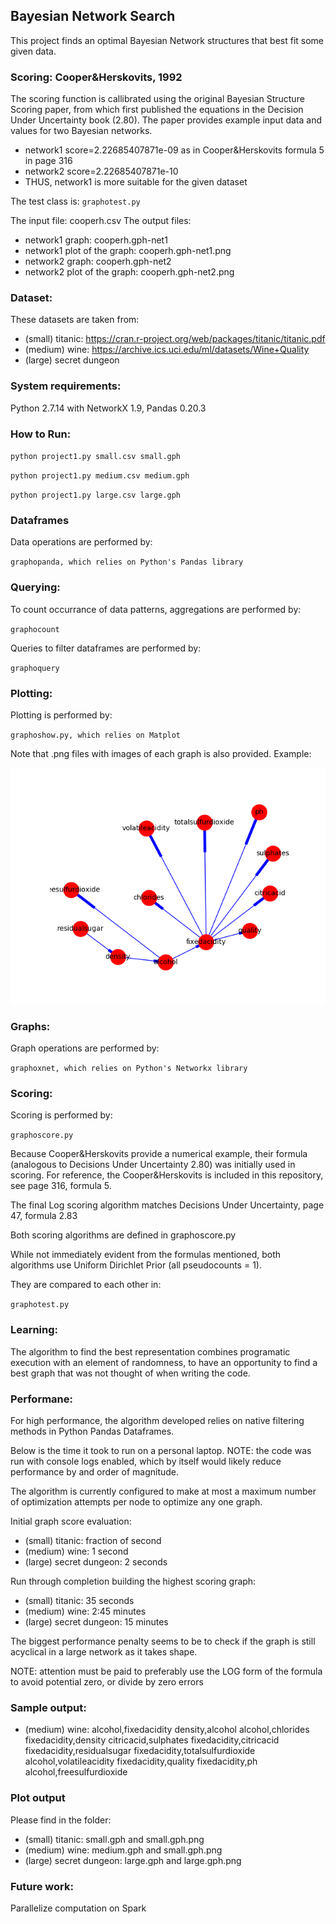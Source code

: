 ## Bayesian Network Search
This project finds an optimal Bayesian Network structures that best fit some given data.

### Scoring: Cooper&Herskovits, 1992
The scoring function is callibrated using the original Bayesian Structure Scoring paper, from which first published the
equations in the Decision Under Uncertainty book (2.80).  The paper provides example input data and values for
two Bayesian networks.

- network1 score=2.22685407871e-09 as in Cooper&Herskovits formula 5 in page 316
- network2 score=2.22685407871e-10
- THUS, network1 is more suitable for the given dataset

The test class is: 
``
graphotest.py
``

The input file: cooperh.csv
The output files:
- network1 graph: cooperh.gph-net1
- network1 plot of the graph: cooperh.gph-net1.png
- network2 graph: cooperh.gph-net2
- network2 plot of the graph: cooperh.gph-net2.png


### Dataset:
These datasets are taken from:
- (small) titanic: https://cran.r-project.org/web/packages/titanic/titanic.pdf
- (medium) wine: https://archive.ics.uci.edu/ml/datasets/Wine+Quality
- (large) secret dungeon


### System requirements:

Python 2.7.14 with NetworkX 1.9, Pandas 0.20.3


### How to Run:
``
python project1.py small.csv small.gph
``

``
python project1.py medium.csv medium.gph
``

``
python project1.py large.csv large.gph
``

### Dataframes
Data operations are performed by: 

``
graphopanda, which relies on Python's Pandas library
``

### Querying:
To count occurrance of data patterns, aggregations are performed by:

``
graphocount
``

Queries to filter dataframes are performed by:

``
graphoquery
``


### Plotting:
Plotting is performed by:
 
``
graphoshow.py, which relies on Matplot
``

Note that .png files with images of each graph is also provided.  Example:

![Alt text](medium.gph.jpg?raw=true "Title")


### Graphs:
Graph operations are performed by:
 
``
graphoxnet, which relies on Python's Networkx library
``

### Scoring:

Scoring is performed by: 

``
graphoscore.py
``

Because Cooper&Herskovits provide a numerical example, their formula (analogous to Decisions Under Uncertainty
2.80) was initially used in scoring.  For reference, the Cooper&Herskovits is included in this repository, see page 316, formula 5.

The final Log scoring algorithm matches Decisions Under Uncertainty, page 47, formula 2.83

Both scoring algorithms are defined in graphoscore.py

While not immediately evident from the formulas mentioned, both algorithms use Uniform Dirichlet Prior (all pseudocounts = 1).


They are compared to each other in: 

``
graphotest.py
``

### Learning:
The algorithm to find the best representation combines programatic execution with an element of randomness,
to have an opportunity to find a best graph that was not thought of when writing the code.

### Performane:

For high performance, the algorithm developed relies on native filtering methods in Python Pandas Dataframes.

Below is the time it took to run on a personal laptop.  NOTE: the code was run with console logs enabled, which
by itself would likely reduce performance by and order of magnitude.

The algorithm is currently configured to make at most a maximum number of optimization attempts per node
to optimize any one graph.

Initial graph score evaluation:
- (small) titanic: fraction of second
- (medium) wine: 1 second
- (large) secret dungeon: 2 seconds

Run through completion building the highest scoring graph:
- (small) titanic: 35 seconds
- (medium) wine: 2:45 minutes
- (large) secret dungeon: 15 minutes

The biggest performance penalty seems to be to check if the graph is still acyclical in a large network as it takes shape.

NOTE: attention must be paid to preferably use the LOG form of the formula to avoid potential zero, or divide by zero errors

### Sample output:

- (medium) wine:
 alcohol,fixedacidity
 density,alcohol
 alcohol,chlorides
 fixedacidity,density
 citricacid,sulphates
 fixedacidity,citricacid
 fixedacidity,residualsugar
 fixedacidity,totalsulfurdioxide
 alcohol,volatileacidity
 fixedacidity,quality
 fixedacidity,ph
 alcohol,freesulfurdioxide

### Plot output

Please find in the folder:
- (small) titanic: small.gph and small.gph.png
- (medium) wine: medium.gph and small.gph.png
- (large) secret dungeon: large.gph and large.gph.png


### Future work:
Parallelize computation on Spark






